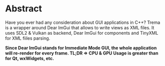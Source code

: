 # Abstract
Have you ever had any consideration about GUI applications in C++? 
Trema is a wrapper around Dear ImGui that allows to write views as XML files. It uses SDL2 & Vulkan as backend, Dear ImGui for components and TinyXML for XML fiiles parsing.

**Since Dear ImGui stands for Immediate Mode GUI, the whole application will re-render for every frame. TL;DR => CPU & GPU Usage is greater than for Qt, wxWidgets, etc.**

